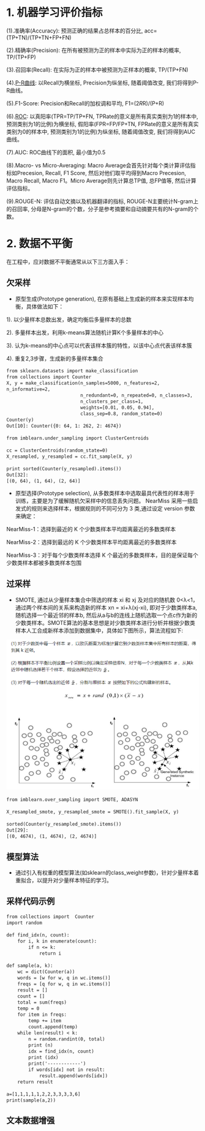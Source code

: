 # 1. 机器学习评价指标

(1).准确率(Accuracy): 预测正确的结果占总样本的百分比, acc=(TP+TN)/(TP+TN+FP+FN)

(2).精确率(Precision): 在所有被预测为正的样本中实际为正的样本的概率, TP/(TP+FP)

(3).召回率(Recall): 在实际为正的样本中被预测为正样本的概率, TP/(TP+FN)

(4).[P-R曲线](https://blog.csdn.net/u013249853/article/details/96132766): 以Recall为横坐标, Precision为纵坐标, 随着阈值改变, 我们将得到P-R曲线。

(5).F1-Score: Precision和Recall的加权调和平均, F1=(2*R*R)/(P+R)

(6).[ROC](https://www.zhihu.com/question/39840928): 以真阳率(TPR=TP/TP+FN, TPRate的意义是所有真实类别为1的样本中, 预测类别为1的比例)为横坐标, 假阳率(FPR=FP/FP+TN, FPRate的意义是所有真实类别为0的样本中, 预测类别为1的比例)为纵坐标, 随着阈值改变, 我们将得到AUC曲线。

(7).AUC: ROC曲线下的面积, 最小值为0.5

(8).Macro- vs Micro-Averaging: Macro Average会首先针对每个类计算评估指标如Precesion, Recall, F1 Score, 然后对他们取平均得到Macro Precesion, Macro Recall, Macro F1。Micro Average则先计算总TP值, 总FP值等, 然后计算评估指标。

(9).ROUGE-N: 评估自动文摘以及机器翻译的指标, ROUGE-N主要统计N-gram上的召回率, 分母是N-gram的个数，分子是参考摘要和自动摘要共有的N-gram的个数。

# 2. 数据不平衡

在工程中，应对数据不平衡通常从以下三方面入手：

## 欠采样

- 原型生成(Prototype generation), 在原有基础上生成新的样本来实现样本均衡，具体做法如下：

1). 以少量样本总数出发，确定均衡后多量样本的总数

2). 多量样本出发，利用k-means算法随机计算K个多量样本的中心

3). 认为k-means的中心点可以代表该样本簇的特性，以该中心点代表该样本簇

4). 重复2,3步骤，生成新的多量样本集合

```
from sklearn.datasets import make_classification
from collections import Counter
X, y = make_classification(n_samples=5000, n_features=2, n_informative=2,
                           n_redundant=0, n_repeated=0, n_classes=3,
                           n_clusters_per_class=1,
                           weights=[0.01, 0.05, 0.94],
                           class_sep=0.8, random_state=0)
Counter(y)
Out[10]: Counter({0: 64, 1: 262, 2: 4674})

from imblearn.under_sampling import ClusterCentroids
 
cc = ClusterCentroids(random_state=0)
X_resampled, y_resampled = cc.fit_sample(X, y)
 
print sorted(Counter(y_resampled).items())
Out[32]:
[(0, 64), (1, 64), (2, 64)]
```

- 原型选择(Prototype selection), 从多数类样本中选取最具代表性的样本用于训练，主要是为了缓解随机欠采样中的信息丢失问题。 NearMiss 采用一些启发式的规则来选择样本，根据规则的不同可分为 3 类,通过设定 version 参数来确定：

NearMiss-1：选择到最近的 K 个少数类样本平均距离最近的多数类样本

NearMiss-2：选择到最远的 K 个少数类样本平均距离最近的多数类样本

NearMiss-3：对于每个少数类样本选择 K 个最近的多数类样本，目的是保证每个少数类样本都被多数类样本包围

## 过采样

- SMOTE, 通过从少量样本集合中筛选的样本 xi 和 xj 及对应的随机数 0<λ<1，通过两个样本间的关系来构造新的样本 xn = xi+λ(xj-xi), 即对于少数类样本a, 随机选择一个最近邻的样本b, 然后从a与b的连线上随机选取一个点c作为新的少数类样本。SMOTE算法的基本思想是对少数类样本进行分析并根据少数类样本人工合成新样本添加到数据集中，具体如下图所示，算法流程如下:

![qa1](../images/qa1.png)

```
from imblearn.over_sampling import SMOTE, ADASYN
 
X_resampled_smote, y_resampled_smote = SMOTE().fit_sample(X, y)
 
sorted(Counter(y_resampled_smote).items())
Out[29]:
[(0, 4674), (1, 4674), (2, 4674)]
```

## 模型算法

- 通过引入有权重的模型算法(如sklearn的class_weight参数)，针对少量样本着重拟合，以提升对少量样本特征的学习。

## 采样代码示例

```
from collections import  Counter
import random

def find_idx(n, count):
    for i, k in enumerate(count):
        if n <= k:
            return i

def sample(a, k):
    wc = dict(Counter(a))
    words = [w for w, q in wc.items()]
    freqs = [q for w, q in wc.items()]
    result = []
    count = []
    total = sum(freqs)
    temp = 0
    for item in freqs:
        temp += item
        count.append(temp)
    while len(result) < k:
        n = random.randint(0, total)
        print (n)
        idx = find_idx(n, count)
        print (idx)
        print('------------')
        if words[idx] not in result:
            result.append(words[idx])
    return result

a=[1,1,1,1,1,2,2,3,3,3,3,6]            
print(sample(a,2))
```

## 文本数据增强

